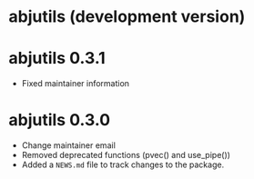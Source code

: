 # abjutils (development version)

# abjutils 0.3.1

* Fixed maintainer information

# abjutils 0.3.0

* Change maintainer email
* Removed deprecated functions (pvec() and use_pipe())
* Added a `NEWS.md` file to track changes to the package.
